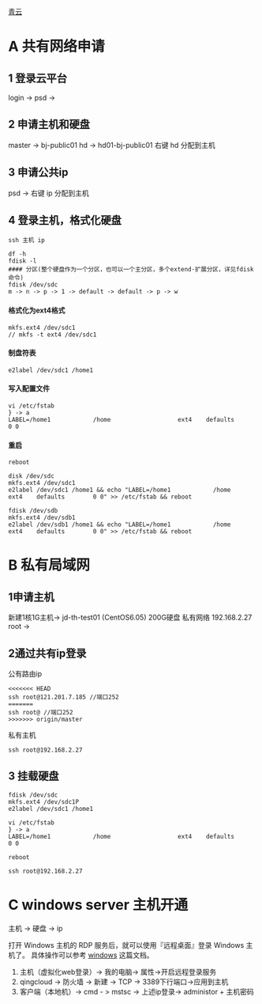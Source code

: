 
[青云](https://www.qingcloud.com/)

# A 共有网络申请
## 1 登录云平台
login -> 
psd   -> 

## 2 申请主机和硬盘
master -> bj-public01
hd        -> hd01-bj-public01
右键 hd 分配到主机

## 3 申请公共ip
psd   -> 
右键 ip 分配到主机

## 4 登录主机，格式化硬盘

```
ssh 主机 ip

df -h
fdisk -l
#### 分区(整个硬盘作为一个分区，也可以一个主分区，多个extend·扩展分区，详见fdisk命令) 
fdisk /dev/sdc 
m -> n -> p -> 1 -> default -> default -> p -> w
```

#### 格式化为ext4格式
```
mkfs.ext4 /dev/sdc1
// mkfs -t ext4 /dev/sdc1
```

#### 制盘符表
```
e2label /dev/sdc1 /home1
```

#### 写入配置文件
```
vi /etc/fstab
} -> a
LABEL=/home1            /home                   ext4    defaults        0 0
```

#### 重启 
```
reboot
```

```
disk /dev/sdc
mkfs.ext4 /dev/sdc1
e2label /dev/sdc1 /home1 && echo "LABEL=/home1            /home                   ext4    defaults        0 0" >> /etc/fstab && reboot 

fdisk /dev/sdb
mkfs.ext4 /dev/sdb1
e2label /dev/sdb1 /home1 && echo "LABEL=/home1            /home                   ext4    defaults        0 0" >> /etc/fstab && reboot 

```


# B 私有局域网
## 1申请主机
新建1核1G主机-> jd-th-test01 (CentOS6.05)
200G硬盘
私有网络 192.168.2.27
root -> 

## 2通过共有ip登录
公有路由ip 
```
<<<<<<< HEAD
ssh root@121.201.7.185 //端口252
=======
ssh root@ //端口252
>>>>>>> origin/master

```

私有主机
```
ssh root@192.168.2.27

```

## 3 挂载硬盘
```
fdisk /dev/sdc
mkfs.ext4 /dev/sdc1P
e2label /dev/sdc1 /home1

vi /etc/fstab
} -> a
LABEL=/home1            /home                   ext4    defaults        0 0

reboot

ssh root@192.168.2.27
```

# C windows server 主机开通
主机 -> 硬盘 -> ip

打开 Windows 主机的 RDP 服务后，就可以使用『远程桌面』登录 Windows 主机了。
具体操作可以参考 [windows](https://docs.qingcloud.com/faq/index.html#windows) 这篇文档。

1.  主机（虚拟化web登录）-> 我的电脑-> 属性->开启远程登录服务
2.  qingcloud -> 防火墙 -> 新建 -> TCP -> 3389下行端口->应用到主机
3.  客户端（本地机）-> cmd - > mstsc -> 上述ip登录-> administor + 主机密码
